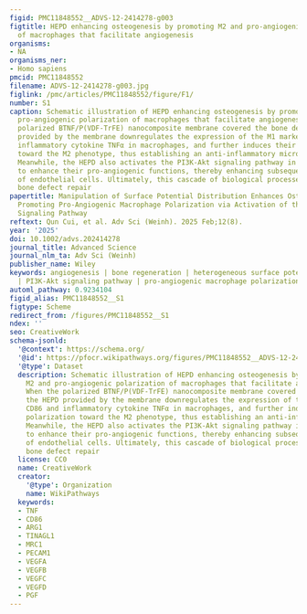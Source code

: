 ```yaml
---
figid: PMC11848552__ADVS-12-2414278-g003
figtitle: HEPD enhancing osteogenesis by promoting M2 and pro‐angiogenic polarization
  of macrophages that facilitate angiogenesis
organisms:
- NA
organisms_ner:
- Homo sapiens
pmcid: PMC11848552
filename: ADVS-12-2414278-g003.jpg
figlink: /pmc/articles/PMC11848552/figure/F1/
number: S1
caption: Schematic illustration of HEPD enhancing osteogenesis by promoting M2 and
  pro‐angiogenic polarization of macrophages that facilitate angiogenesis. When the
  polarized BTNF/P(VDF‐TrFE) nanocomposite membrane covered the bone defect, the HEPD
  provided by the membrane downregulates the expression of the M1 marker CD86 and
  inflammatory cytokine TNFα in macrophages, and further induces their polarization
  toward the M2 phenotype, thus establishing an anti‐inflammatory microenvironment.
  Meanwhile, the HEPD also activates the PI3K‐Akt signaling pathway in macrophages
  to enhance their pro‐angiogenic functions, thereby enhancing subsequent angiogenesis
  of endothelial cells. Ultimately, this cascade of biological processes accelerates
  bone defect repair
papertitle: Manipulation of Surface Potential Distribution Enhances Osteogenesis by
  Promoting Pro‐Angiogenic Macrophage Polarization via Activation of the PI3K‐Akt
  Signaling Pathway
reftext: Qun Cui, et al. Adv Sci (Weinh). 2025 Feb;12(8).
year: '2025'
doi: 10.1002/advs.202414278
journal_title: Advanced Science
journal_nlm_ta: Adv Sci (Weinh)
publisher_name: Wiley
keywords: angiogenesis | bone regeneration | heterogeneous surface potential distribution
  | PI3K‐Akt signaling pathway | pro‐angiogenic macrophage polarization
automl_pathway: 0.9234104
figid_alias: PMC11848552__S1
figtype: Scheme
redirect_from: /figures/PMC11848552__S1
ndex: ''
seo: CreativeWork
schema-jsonld:
  '@context': https://schema.org/
  '@id': https://pfocr.wikipathways.org/figures/PMC11848552__ADVS-12-2414278-g003.html
  '@type': Dataset
  description: Schematic illustration of HEPD enhancing osteogenesis by promoting
    M2 and pro‐angiogenic polarization of macrophages that facilitate angiogenesis.
    When the polarized BTNF/P(VDF‐TrFE) nanocomposite membrane covered the bone defect,
    the HEPD provided by the membrane downregulates the expression of the M1 marker
    CD86 and inflammatory cytokine TNFα in macrophages, and further induces their
    polarization toward the M2 phenotype, thus establishing an anti‐inflammatory microenvironment.
    Meanwhile, the HEPD also activates the PI3K‐Akt signaling pathway in macrophages
    to enhance their pro‐angiogenic functions, thereby enhancing subsequent angiogenesis
    of endothelial cells. Ultimately, this cascade of biological processes accelerates
    bone defect repair
  license: CC0
  name: CreativeWork
  creator:
    '@type': Organization
    name: WikiPathways
  keywords:
  - TNF
  - CD86
  - ARG1
  - TINAGL1
  - MRC1
  - PECAM1
  - VEGFA
  - VEGFB
  - VEGFC
  - VEGFD
  - PGF
---
```

